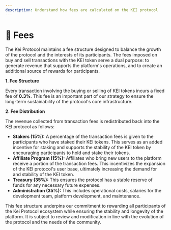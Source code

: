 ```yaml
---
description: Understand how fees are calculated on the KEI protocol
---
```


# 💸 Fees

The Kei Protocol maintains a fee structure designed to balance the growth of the protocol and the interests of its participants. The fees imposed on buy and sell transactions with the KEI token serve a dual purpose: to generate revenue that supports the platform's operations, and to create an additional source of rewards for participants.

**1. Fee Structure**

Every transaction involving the buying or selling of KEI tokens incurs a fixed fee of **0.3%**. This fee is an important part of our strategy to ensure the long-term sustainability of the protocol's core infrastructure.

**2. Fee Distribution**

The revenue collected from transaction fees is redistributed back into the KEI protocol as follows:

* **Stakers (15%):** A percentage of the transaction fees is given to the participants who have staked their KEI tokens. This serves as an added incentive for staking and supports the stability of the KEI token by encouraging participants to hold and stake their tokens.
* **Affiliate Program (15%):** Affiliates who bring new users to the platform receive a portion of the transaction fees. This incentivizes the expansion of the KEI protocol's user base, ultimately increasing the demand for and stability of the KEI token.
* **Treasury (35%):** This ensures the protocol has a stable reserve of funds for any necessary future expenses.
* **Administration (35%):** This includes operational costs, salaries for the development team, platform development, and maintenance.

This fee structure underpins our commitment to rewarding all participants of the Kei Protocol ecosystem while ensuring the stability and longevity of the platform. It is subject to review and modification in line with the evolution of the protocol and the needs of the community.
